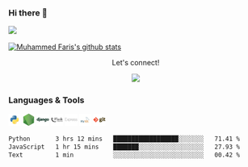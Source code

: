 ### Hi there 👋

<img src="https://i.imgur.com/rTZkf4K.gif" width="40%">

[![Muhammed Faris's github stats](https://github-readme-stats.vercel.app/api?username=faris404&count_private=true&theme=gotham&showicons=true)](https://github.com/faris404/github-readme-stats)


<div align="center">
<p align="center">Let's connect!</p>
<a href="https://www.linkedin.com/in/faris404/">
    <img src="https://img.shields.io/badge/linkedin-%230077B5.svg?&style=for-the-badge&logo=linkedin&logoColor=white" />
</a>
</div>

### Languages & Tools

<code><img width=24px src="https://raw.githubusercontent.com/github/explore/80688e429a7d4ef2fca1e82350fe8e3517d3494d/topics/python/python.png"></code>
<code><img width=24px src="https://raw.githubusercontent.com/github/explore/80688e429a7d4ef2fca1e82350fe8e3517d3494d/topics/nodejs/nodejs.png"></code>
<code><img width=24px src="https://raw.githubusercontent.com/github/explore/80688e429a7d4ef2fca1e82350fe8e3517d3494d/topics/django/django.png"></code>
<code><img width=24px src="https://raw.githubusercontent.com/github/explore/80688e429a7d4ef2fca1e82350fe8e3517d3494d/topics/flask/flask.png"></code>
<code><img width=24px src="https://raw.githubusercontent.com/github/explore/80688e429a7d4ef2fca1e82350fe8e3517d3494d/topics/express/express.png"></code>
<code><img width=24px src="https://raw.githubusercontent.com/github/explore/80688e429a7d4ef2fca1e82350fe8e3517d3494d/topics/mysql/mysql.png"></code>
<code><img width=24px src="https://raw.githubusercontent.com/github/explore/80688e429a7d4ef2fca1e82350fe8e3517d3494d/topics/git/git.png"></code>

<!--START_SECTION:waka-->
```text
Python       3 hrs 12 mins   ██████████████████░░░░░░░   71.41 % 
JavaScript   1 hr 15 mins    ███████░░░░░░░░░░░░░░░░░░   27.93 % 
Text         1 min           ░░░░░░░░░░░░░░░░░░░░░░░░░   00.42 % 
```
<!--END_SECTION:waka-->

<!--
**faris404/faris404** is a ✨ _special_ ✨ repository because its `README.md` (this file) appears on your GitHub profile.

Here are some ideas to get you started:

- 🔭 I’m currently working on ...
- 🌱 I’m currently learning ...
- 👯 I’m looking to collaborate on ...
- 🤔 I’m looking for help with ...
- 💬 Ask me about ...
- 📫 How to reach me: ...
- 😄 Pronouns: ...
- ⚡ Fun fact: ...
-->
